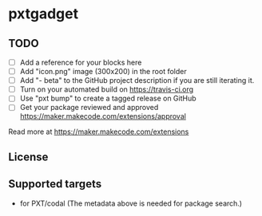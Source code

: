 # pxtgadget



## TODO

- [ ] Add a reference for your blocks here
- [ ] Add "icon.png" image (300x200) in the root folder
- [ ] Add "- beta" to the GitHub project description if you are still iterating it.
- [ ] Turn on your automated build on https://travis-ci.org
- [ ] Use "pxt bump" to create a tagged release on GitHub
- [ ] Get your package reviewed and approved https://maker.makecode.com/extensions/approval

Read more at https://maker.makecode.com/extensions

## License



## Supported targets

* for PXT/codal
(The metadata above is needed for package search.)

